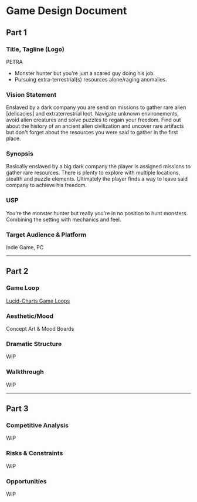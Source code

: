 # Game Design Document

## Part 1

### Title, Tagline (Logo)

PETRA

- Monster hunter but you're just a scared guy doing his job.
- Pursuing extra-terrestrial(s) resources alone/raging anomalies.


### Vision Statement

Enslaved by a dark company you are send on missions to gather rare alien [delicacies] and extraterrestrial loot. Navigate unknown environements, avoid alien creatures and solve puzzles to regain your freedom. Find out about the history of an ancient alien civilization and uncover rare artifacts but don't forget about the resources you were said to gather in the first place.


### Synopsis

Basically enslaved by a big dark company the player is assigned missions to gather rare resources. There is plenty to explore with multiple locations, stealth and puzzle elements. Ultimately the player finds a way to leave said company to achieve his freedom.


### USP

You're the monster hunter but really you're in no position to hunt monsters. Combining the setting with mechanics and feel.


### Target Audience & Platform

Indie Game, PC


---

## Part 2

### Game Loop

[Lucid-Charts Game Loops](https://lucid.app/lucidchart/5ee7db42-f0a5-4b12-aa8a-ad7820c3c432/edit?viewport_loc=65%2C-108%2C2219%2C1079%2C0_0&invitationId=inv_2e023d07-5444-4e04-b166-a917fb534618)


### Aesthetic/Mood

Concept Art & Mood Boards


### Dramatic Structure

WIP


### Walkthrough

WIP


---

## Part 3

### Competitive Analysis

WIP


### Risks & Constraints

WIP


### Opportunities

WIP